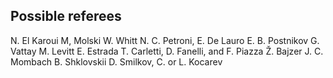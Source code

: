 ## Possible referees
N. El Karoui
M, Molski
W. Whitt
N. C. Petroni, E. De Lauro
E. B. Postnikov
G. Vattay
M. Levitt
E. Estrada
T. Carletti, D. Fanelli, and F. Piazza
Ž. Bajzer
J. C. Mombach
B. Shklovskii
D. Smilkov, C. or L. Kocarev